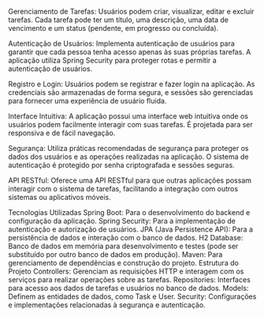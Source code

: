 Gerenciamento de Tarefas: Usuários podem criar, visualizar, editar e excluir tarefas. Cada tarefa pode ter um título, uma descrição, uma data de vencimento e um status (pendente, em progresso ou concluída).

Autenticação de Usuários: Implementa autenticação de usuários para garantir que cada pessoa tenha acesso apenas às suas próprias tarefas. A aplicação utiliza Spring Security para proteger rotas e permitir a autenticação de usuários.

Registro e Login: Usuários podem se registrar e fazer login na aplicação. As credenciais são armazenadas de forma segura, e sessões são gerenciadas para fornecer uma experiência de usuário fluida.

Interface Intuitiva: A aplicação possui uma interface web intuitiva onde os usuários podem facilmente interagir com suas tarefas. É projetada para ser responsiva e de fácil navegação.

Segurança: Utiliza práticas recomendadas de segurança para proteger os dados dos usuários e as operações realizadas na aplicação. O sistema de autenticação é protegido por senha criptografada e sessões seguras.

API RESTful: Oferece uma API RESTful para que outras aplicações possam interagir com o sistema de tarefas, facilitando a integração com outros sistemas ou aplicativos móveis.

Tecnologias Utilizadas
Spring Boot: Para o desenvolvimento do backend e configuração da aplicação.
Spring Security: Para a implementação de autenticação e autorização de usuários.
JPA (Java Persistence API): Para a persistência de dados e interação com o banco de dados.
H2 Database: Banco de dados em memória para desenvolvimento e testes (pode ser substituído por outro banco de dados em produção).
Maven: Para gerenciamento de dependências e construção do projeto.
Estrutura do Projeto
Controllers: Gerenciam as requisições HTTP e interagem com os serviços para realizar operações sobre as tarefas.
Repositories: Interfaces para acesso aos dados de tarefas e usuários no banco de dados.
Models: Definem as entidades de dados, como Task e User.
Security: Configurações e implementações relacionadas à segurança e autenticação.
